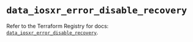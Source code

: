 # `data_iosxr_error_disable_recovery`

Refer to the Terraform Registry for docs: [`data_iosxr_error_disable_recovery`](https://registry.terraform.io/providers/ciscodevnet/iosxr/0.6.0/docs/data-sources/error_disable_recovery).
